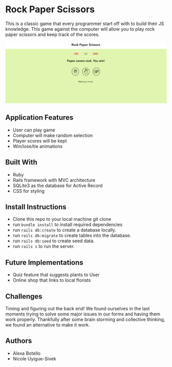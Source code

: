 # Rock Paper Scissors

This is a classic game that every programmer start off with to build their JS knowledge. This game against the computer will allow you to play rock paper scissors and keep track of the scores. 

![homepage](images/rps.png "Homepage")

## Application Features
- User can play game
- Computer will make random selection 
- Player scores will be kept
- Win/lose/tie animations

## Built With
- Ruby
- Rails framework with MVC architecture
- SQLite3 as the database for Active Record
- CSS for styling

## Install Instructions
- Clone this repo to your local machine git clone
- run `bundle install` to install required dependencies
- run `rails db:create` to create a database locally.
- run `rails db:migrate` to create tables into the database.
- run `rails db:seed` to create seed data.
- run `rails s` to run the server.

## Future Implementations
- Quiz feature that suggests plants to User 
- Online shop that links to local florists 

## Challenges 
Timing and figuring out the back end! We found ourselves in the last moments trying to solve some major issues in our forms and having them work properly. Thankfully after some brain storming and collective thinking, we found an alternative to make it work. 

## Authors
- Alexa Botello
- Nicole Uyigue-Sivek
